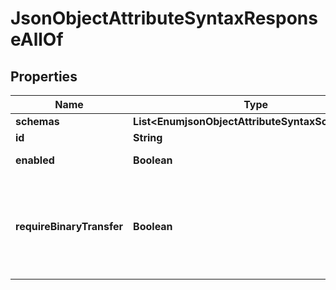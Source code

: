 

# JsonObjectAttributeSyntaxResponseAllOf


## Properties

| Name | Type | Description | Notes |
|------------ | ------------- | ------------- | -------------|
|**schemas** | **List&lt;EnumjsonObjectAttributeSyntaxSchemaUrn&gt;** |  |  [optional] |
|**id** | **String** | Name of the Attribute Syntax |  [optional] |
|**enabled** | **Boolean** | Indicates whether the Attribute Syntax is enabled. |  [optional] |
|**requireBinaryTransfer** | **Boolean** | Indicates whether values of this attribute are required to have a \&quot;binary\&quot; transfer option as described in RFC 4522. Attributes with this syntax will generally be referenced with names including \&quot;;binary\&quot; (e.g., \&quot;userCertificate;binary\&quot;). |  [optional] |



